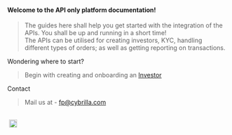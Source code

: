 <!--<h1>Fintech Primitives</h1>-->

<h4>Welcome to the API only platform documentation!</h4>

<!--<h4>The guides available here shall help your technical team to understand the integration of the APIs.</h4>
<h4>The APIs can be utilised for creating investors, KYC, handling different types of orders; as well as getting reporting on transactions.</h4>-->

<!--New visitor?-->
> The guides here shall help you get started with the integration of the APIs. You shall be up and running in a short time!<br>
> The APIs can be utilised for creating investors, KYC, handling different types of orders; as well as getting reporting on transactions.

Wondering where to start?
> Begin with creating and onboarding an [Investor](/pages/workflows/create-an-investor)

Contact
> Mail us at - [fp@cybrilla.com](mailto:fp@cybrilla.com)

<br>
<img height="18px" style="margin-left: 4px;" src="https://img.shields.io/badge/v1.0-Updated on 28/12/2018-42b983.svg"/>
